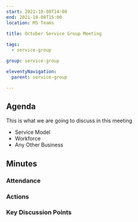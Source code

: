 ```yaml
---
start: 2021-10-08T14:00
end: 2021-10-08T15:00
location: MS Teams
 
title: October Service Group Meeting

tags:
  - service-group

group: service-group

eleventyNavigation:
  parent: service-group

---
```


## Agenda

This is what we are going to discuss in this meeting

* Service Model
* Workforce
* Any Other Business

## Minutes

### Attendance

### Actions
    
### Key Discussion Points

